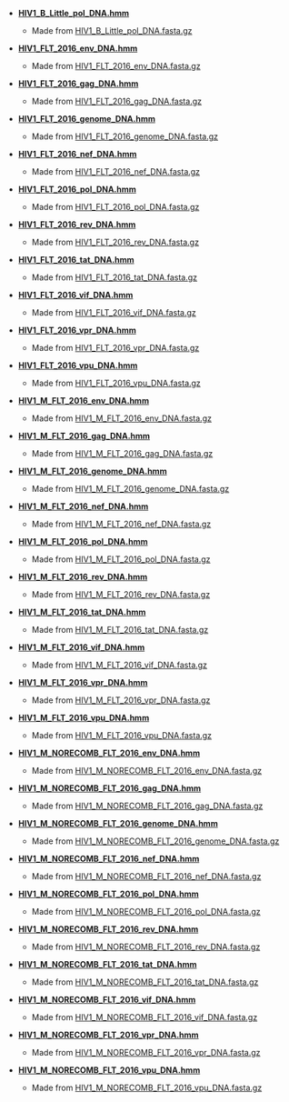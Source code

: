 * **[HIV1_B_Little_pol_DNA.hmm](HIV1_B_Little_pol_DNA.hmm)**
    * Made from [HIV1_B_Little_pol_DNA.fasta.gz](../../alignments/DNA/HIV1_B_Little_pol_DNA.fasta.gz)
* **[HIV1_FLT_2016_env_DNA.hmm](HIV1_FLT_2016_env_DNA.hmm)**
    * Made from [HIV1_FLT_2016_env_DNA.fasta.gz](../../alignments/DNA/HIV1_FLT_2016_env_DNA.fasta.gz)

* **[HIV1_FLT_2016_gag_DNA.hmm](HIV1_FLT_2016_gag_DNA.hmm)**
    * Made from [HIV1_FLT_2016_gag_DNA.fasta.gz](../../alignments/DNA/HIV1_FLT_2016_gag_DNA.fasta.gz)

* **[HIV1_FLT_2016_genome_DNA.hmm](HIV1_FLT_2016_genome_DNA.hmm)**
    * Made from [HIV1_FLT_2016_genome_DNA.fasta.gz](../../alignments/DNA/HIV1_FLT_2016_genome_DNA.fasta.gz)

* **[HIV1_FLT_2016_nef_DNA.hmm](HIV1_FLT_2016_nef_DNA.hmm)**
    * Made from [HIV1_FLT_2016_nef_DNA.fasta.gz](../../alignments/DNA/HIV1_FLT_2016_nef_DNA.fasta.gz)

* **[HIV1_FLT_2016_pol_DNA.hmm](HIV1_FLT_2016_pol_DNA.hmm)**
    * Made from [HIV1_FLT_2016_pol_DNA.fasta.gz](../../alignments/DNA/HIV1_FLT_2016_pol_DNA.fasta.gz)

* **[HIV1_FLT_2016_rev_DNA.hmm](HIV1_FLT_2016_rev_DNA.hmm)**
    * Made from [HIV1_FLT_2016_rev_DNA.fasta.gz](../../alignments/DNA/HIV1_FLT_2016_rev_DNA.fasta.gz)

* **[HIV1_FLT_2016_tat_DNA.hmm](HIV1_FLT_2016_tat_DNA.hmm)**
    * Made from [HIV1_FLT_2016_tat_DNA.fasta.gz](../../alignments/DNA/HIV1_FLT_2016_tat_DNA.fasta.gz)

* **[HIV1_FLT_2016_vif_DNA.hmm](HIV1_FLT_2016_vif_DNA.hmm)**
    * Made from [HIV1_FLT_2016_vif_DNA.fasta.gz](../../alignments/DNA/HIV1_FLT_2016_vif_DNA.fasta.gz)

* **[HIV1_FLT_2016_vpr_DNA.hmm](HIV1_FLT_2016_vpr_DNA.hmm)**
    * Made from [HIV1_FLT_2016_vpr_DNA.fasta.gz](../../alignments/DNA/HIV1_FLT_2016_vpr_DNA.fasta.gz)

* **[HIV1_FLT_2016_vpu_DNA.hmm](HIV1_FLT_2016_vpu_DNA.hmm)**
    * Made from [HIV1_FLT_2016_vpu_DNA.fasta.gz](../../alignments/DNA/HIV1_FLT_2016_vpu_DNA.fasta.gz)

* **[HIV1_M_FLT_2016_env_DNA.hmm](HIV1_M_FLT_2016_env_DNA.hmm)**
    * Made from [HIV1_M_FLT_2016_env_DNA.fasta.gz](../../alignments/DNA/HIV1_M_FLT_2016_env_DNA.fasta.gz)

* **[HIV1_M_FLT_2016_gag_DNA.hmm](HIV1_M_FLT_2016_gag_DNA.hmm)**
    * Made from [HIV1_M_FLT_2016_gag_DNA.fasta.gz](../../alignments/DNA/HIV1_M_FLT_2016_gag_DNA.fasta.gz)

* **[HIV1_M_FLT_2016_genome_DNA.hmm](HIV1_M_FLT_2016_genome_DNA.hmm)**
    * Made from [HIV1_M_FLT_2016_genome_DNA.fasta.gz](../../alignments/DNA/HIV1_M_FLT_2016_genome_DNA.fasta.gz)

* **[HIV1_M_FLT_2016_nef_DNA.hmm](HIV1_M_FLT_2016_nef_DNA.hmm)**
    * Made from [HIV1_M_FLT_2016_nef_DNA.fasta.gz](../../alignments/DNA/HIV1_M_FLT_2016_nef_DNA.fasta.gz)

* **[HIV1_M_FLT_2016_pol_DNA.hmm](HIV1_M_FLT_2016_pol_DNA.hmm)**
    * Made from [HIV1_M_FLT_2016_pol_DNA.fasta.gz](../../alignments/DNA/HIV1_M_FLT_2016_pol_DNA.fasta.gz)

* **[HIV1_M_FLT_2016_rev_DNA.hmm](HIV1_M_FLT_2016_rev_DNA.hmm)**
    * Made from [HIV1_M_FLT_2016_rev_DNA.fasta.gz](../../alignments/DNA/HIV1_M_FLT_2016_rev_DNA.fasta.gz)

* **[HIV1_M_FLT_2016_tat_DNA.hmm](HIV1_M_FLT_2016_tat_DNA.hmm)**
    * Made from [HIV1_M_FLT_2016_tat_DNA.fasta.gz](../../alignments/DNA/HIV1_M_FLT_2016_tat_DNA.fasta.gz)

* **[HIV1_M_FLT_2016_vif_DNA.hmm](HIV1_M_FLT_2016_vif_DNA.hmm)**
    * Made from [HIV1_M_FLT_2016_vif_DNA.fasta.gz](../../alignments/DNA/HIV1_M_FLT_2016_vif_DNA.fasta.gz)

* **[HIV1_M_FLT_2016_vpr_DNA.hmm](HIV1_M_FLT_2016_vpr_DNA.hmm)**
    * Made from [HIV1_M_FLT_2016_vpr_DNA.fasta.gz](../../alignments/DNA/HIV1_M_FLT_2016_vpr_DNA.fasta.gz)

* **[HIV1_M_FLT_2016_vpu_DNA.hmm](HIV1_M_FLT_2016_vpu_DNA.hmm)**
    * Made from [HIV1_M_FLT_2016_vpu_DNA.fasta.gz](../../alignments/DNA/HIV1_M_FLT_2016_vpu_DNA.fasta.gz)

* **[HIV1_M_NORECOMB_FLT_2016_env_DNA.hmm](HIV1_M_NORECOMB_FLT_2016_env_DNA.hmm)**
    * Made from [HIV1_M_NORECOMB_FLT_2016_env_DNA.fasta.gz](../../alignments/DNA/HIV1_M_NORECOMB_FLT_2016_env_DNA.fasta.gz)

* **[HIV1_M_NORECOMB_FLT_2016_gag_DNA.hmm](HIV1_M_NORECOMB_FLT_2016_gag_DNA.hmm)**
    * Made from [HIV1_M_NORECOMB_FLT_2016_gag_DNA.fasta.gz](../../alignments/DNA/HIV1_M_NORECOMB_FLT_2016_gag_DNA.fasta.gz)

* **[HIV1_M_NORECOMB_FLT_2016_genome_DNA.hmm](HIV1_M_NORECOMB_FLT_2016_genome_DNA.hmm)**
    * Made from [HIV1_M_NORECOMB_FLT_2016_genome_DNA.fasta.gz](../../alignments/DNA/HIV1_M_NORECOMB_FLT_2016_genome_DNA.fasta.gz)

* **[HIV1_M_NORECOMB_FLT_2016_nef_DNA.hmm](HIV1_M_NORECOMB_FLT_2016_nef_DNA.hmm)**
    * Made from [HIV1_M_NORECOMB_FLT_2016_nef_DNA.fasta.gz](../../alignments/DNA/HIV1_M_NORECOMB_FLT_2016_nef_DNA.fasta.gz)

* **[HIV1_M_NORECOMB_FLT_2016_pol_DNA.hmm](HIV1_M_NORECOMB_FLT_2016_pol_DNA.hmm)**
    * Made from [HIV1_M_NORECOMB_FLT_2016_pol_DNA.fasta.gz](../../alignments/DNA/HIV1_M_NORECOMB_FLT_2016_pol_DNA.fasta.gz)

* **[HIV1_M_NORECOMB_FLT_2016_rev_DNA.hmm](HIV1_M_NORECOMB_FLT_2016_rev_DNA.hmm)**
    * Made from [HIV1_M_NORECOMB_FLT_2016_rev_DNA.fasta.gz](../../alignments/DNA/HIV1_M_NORECOMB_FLT_2016_rev_DNA.fasta.gz)

* **[HIV1_M_NORECOMB_FLT_2016_tat_DNA.hmm](HIV1_M_NORECOMB_FLT_2016_tat_DNA.hmm)**
    * Made from [HIV1_M_NORECOMB_FLT_2016_tat_DNA.fasta.gz](../../alignments/DNA/HIV1_M_NORECOMB_FLT_2016_tat_DNA.fasta.gz)

* **[HIV1_M_NORECOMB_FLT_2016_vif_DNA.hmm](HIV1_M_NORECOMB_FLT_2016_vif_DNA.hmm)**
    * Made from [HIV1_M_NORECOMB_FLT_2016_vif_DNA.fasta.gz](../../alignments/DNA/HIV1_M_NORECOMB_FLT_2016_vif_DNA.fasta.gz)

* **[HIV1_M_NORECOMB_FLT_2016_vpr_DNA.hmm](HIV1_M_NORECOMB_FLT_2016_vpr_DNA.hmm)**
    * Made from [HIV1_M_NORECOMB_FLT_2016_vpr_DNA.fasta.gz](../../alignments/DNA/HIV1_M_NORECOMB_FLT_2016_vpr_DNA.fasta.gz)

* **[HIV1_M_NORECOMB_FLT_2016_vpu_DNA.hmm](HIV1_M_NORECOMB_FLT_2016_vpu_DNA.hmm)**
    * Made from [HIV1_M_NORECOMB_FLT_2016_vpu_DNA.fasta.gz](../../alignments/DNA/HIV1_M_NORECOMB_FLT_2016_vpu_DNA.fasta.gz)
